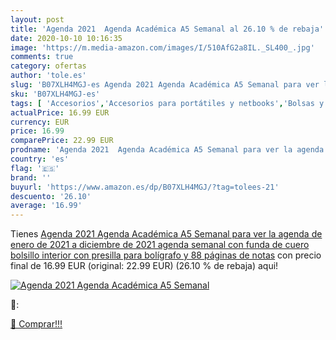 ```yaml
---
layout: post
title: 'Agenda 2021  Agenda Académica A5 Semanal al 26.10 % de rebaja'
date: 2020-10-10 10:16:35
image: 'https://m.media-amazon.com/images/I/510AfG2a8IL._SL400_.jpg'
comments: true
category: ofertas
author: 'tole.es'
slug: 'B07XLH4MGJ-es Agenda 2021 Agenda Académica A5 Semanal para ver la agenda...'
sku: 'B07XLH4MGJ-es'
tags: [ 'Accesorios','Accesorios para portátiles y netbooks','Bolsas y fundas para portátiles y netbooks','Bolígrafos, lápices y útiles de escritura','Fundas blandas para portátiles y netbooks','Informática','Oficina y papelería','Rotuladores permanentes','Rotuladores y subrayadores','bolígrafo', ]
actualPrice: 16.99 EUR
currency: EUR
price: 16.99
comparePrice: 22.99 EUR
prodname: 'Agenda 2021  Agenda Académica A5 Semanal para ver la agenda de enero de 2021 a diciembre de 2021  agenda semanal con funda de cuero  bolsillo interior con presilla para bolígrafo y 88 páginas de notas'
country: 'es'
flag: '🇪🇸'
brand: ''
buyurl: 'https://www.amazon.es/dp/B07XLH4MGJ/?tag=tolees-21'
descuento: '26.10'
average: '16.99'
---
```


Tienes [Agenda 2021  Agenda Académica A5 Semanal para ver la agenda de enero de 2021 a diciembre de 2021  agenda semanal con funda de cuero  bolsillo interior con presilla para bolígrafo y 88 páginas de notas](https://www.amazon.es/dp/B07XLH4MGJ/?tag=tolees-21) con precio final de  16.99 EUR (original: 22.99 EUR) (26.10 %  de rebaja) aqui!

[![Agenda 2021  Agenda Académica A5 Semanal](https://m.media-amazon.com/images/I/510AfG2a8IL._SL400_.jpg)](https://www.amazon.es/dp/B07XLH4MGJ/?tag=tolees-21)

🔎:


[🛒 Comprar!!!](https://www.amazon.es/dp/B07XLH4MGJ/?tag=tolees-21)
